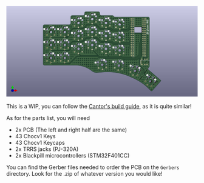 ![El Cantor HS](/Pictures/20231122.AZHIZHINOV.ELCANTORHS.00.png)

This is a WIP, you can follow the [Cantor's build guide](https://github.com/diepala/cantor/blob/main/doc/build_guide.md), as it is quite similar!

As for the parts list, you will need

- 2x PCB (The left and right half are the same)
- 43 Chocv1 Keys
- 43 Chocv1 Keycaps
- 2x TRRS jacks (PJ-320A)
- 2x Blackpill microcontrollers (STM32F401CC)

You can find the Gerber files needed to order the PCB on the `Gerbers` directory. Look for the .zip of whatever version you would like!
